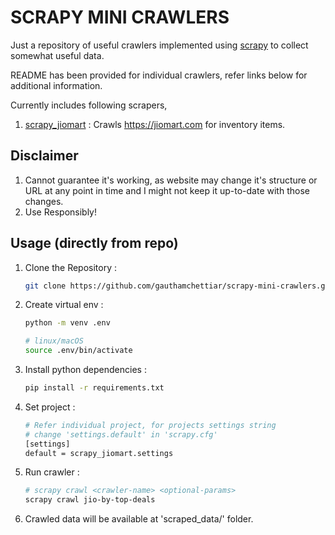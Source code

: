 # SCRAPY MINI CRAWLERS
Just a repository of useful crawlers implemented using [scrapy](https://github.com/scrapy/scrapy) to collect somewhat useful data.

README has been provided for individual crawlers, refer links below for additional information.

Currently includes following scrapers,
1. [scrapy_jiomart](scrapy_jiomart/) : Crawls https://jiomart.com for inventory items.


## Disclaimer
1. Cannot guarantee it's working, as website may change it's structure or URL at any point in time and I might not keep it up-to-date with those changes.
2. Use Responsibly!


## Usage (directly from repo)
1. Clone the Repository : 
    ```bash
    git clone https://github.com/gauthamchettiar/scrapy-mini-crawlers.git
    ```
2. Create virtual env : 
    ```bash
    python -m venv .env

    # linux/macOS
    source .env/bin/activate
    ```
3. Install python dependencies : 
    ```bash
    pip install -r requirements.txt
    ```
4. Set project : 
    ```bash
    # Refer individual project, for projects settings string
    # change 'settings.default' in 'scrapy.cfg'
    [settings]
    default = scrapy_jiomart.settings
    ```
5. Run crawler :
    ```bash
    # scrapy crawl <crawler-name> <optional-params>
    scrapy crawl jio-by-top-deals
    ```
6. Crawled data will be available at 'scraped_data/' folder.